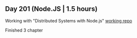 ## Day 201 (Node.JS | 1.5 hours)

Working with "Distributed Systems with Node.js"
[working repo](https://github.com/alexvyber/distributed-node.git)

Finished 3 chapter

